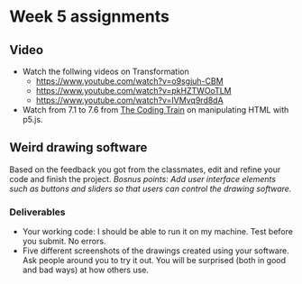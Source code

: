 # Week 5 assignments

## Video

- Watch the follwing videos on Transformation
    - https://www.youtube.com/watch?v=o9sgjuh-CBM
    - https://www.youtube.com/watch?v=pkHZTWOoTLM
    - https://www.youtube.com/watch?v=IVMvq9rd8dA
- Watch from 7.1 to 7.6 from [The Coding Train](https://www.youtube.com/playlist?list=PLRqwX-V7Uu6bI1SlcCRfLH79HZrFAtBvX) on manipulating HTML with p5.js.

## Weird drawing software
Based on the feedback you got from the classmates, edit and refine your code and finish the project. *Bosnus points: Add user interface elements such as buttons and sliders so that users can control the drawing software.*

### Deliverables
- Your working code: I should be able to run it on my machine. Test before you submit. No errors.
- Five different screenshots of the drawings created using your software. Ask people around you to try it out. You will be surprised (both in good and bad ways) at how others use.
